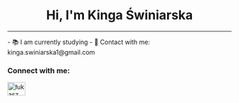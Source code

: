 <h1 align="center">Hi, I'm Kinga Świniarska</h1>
<hr>
- 📚 I am currently studying
- 💬 Contact with me: kinga.swiniarska1@gmail.com

<h3 align="left">Connect with me:</h3>
<p align="left">
<a href="https://www.linkedin.com/in/kinga-świniarska/" target="blank"><img align="center" src="https://raw.githubusercontent.com/rahuldkjain/github-profile-readme-generator/master/src/images/icons/Social/linked-in-alt.svg" alt="łukasz sadowski" height="30" width="40" /></a>
</p>
